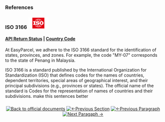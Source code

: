 ### References

### ISO 3166 <img src="../8.Picture/7.Reference/ISO_logo.png" alt="Logo" style="width:65px; margin:0; padding:0;">

#### [API Return Status](API_return_status.md) | [Country Code](country_code.md)
At EasyParcel, we adhere to the ISO 3166 standard for the identification of states, provinces, and zones. For example, the code "MY-07" corresponds to the state of Penang in Malaysia.

ISO 3166 is a standard published by the International Organization for Standardization (ISO) that defines codes for the names of countries, dependent territories, special areas of geographical interest, and their principal subdivisions (e.g., provinces or states). The official name of the standard is Codes for the representation of names of countries and their subdivisions. make this sentences better
</details>

<div align="center" style="margin: 1.5rem 0;">

[![Back to official documents](https://img.shields.io/badge/Back_to_official_documents-007ACC?style=flat-square)](../README.md)
[![←Previous Section](https://img.shields.io/badge/Previous_Section_%E2%86%90-FF7733?style=flat-square)](/5.API%20endpoint/%201.Shipping/1.Get%20Shipment%20Quotation.md)
[![←Previous Paragraph](https://img.shields.io/badge/Previous_Paragraph_%E2%86%90-FF7733?style=flat-square)](/6.Webhook/1.Guide%20to%20subscribe%20webhook.md)
[![Next Paragaph →](https://img.shields.io/badge/Next_Paragraph_%E2%86%92-00CC88?style=flat-square)](/7.References/2.country_code.md)

</div>
